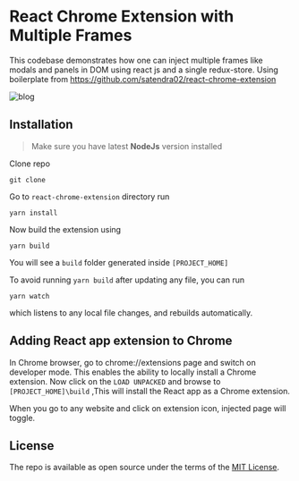 # React Chrome Extension with Multiple Frames
This codebase demonstrates how one can inject multiple frames like modals and panels in DOM using react js and a single redux-store.
Using boilerplate from https://github.com/satendra02/react-chrome-extension

![blog](https://user-images.githubusercontent.com/7772194/112615619-b1666780-8e48-11eb-96e9-12024c6b1531.gif)


## Installation
>Make sure you have latest **NodeJs** version installed

Clone repo

```
git clone
```
Go to `react-chrome-extension` directory run

```
yarn install
```
Now build the extension using
```
yarn build
```
You will see a `build` folder generated inside `[PROJECT_HOME]`

To avoid running `yarn build` after updating any file, you can run

```
yarn watch
```

which listens to any local file changes, and rebuilds automatically.

## Adding React app extension to Chrome

In Chrome browser, go to chrome://extensions page and switch on developer mode. This enables the ability to locally install a Chrome extension.
Now click on the `LOAD UNPACKED` and browse to `[PROJECT_HOME]\build` ,This will install the React app as a Chrome extension.

When you go to any website and click on extension icon, injected page will toggle.

## License

The repo is available as open source under the terms of the [MIT License](http://opensource.org/licenses/MIT).
